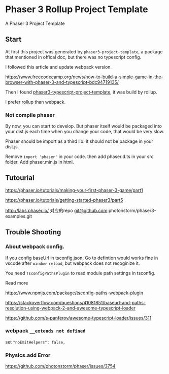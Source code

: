 # Phaser 3 Rollup Project Template

A Phaser 3 Project Template


## Start
At first this project was generated by `phaser3-project-template`,  a package that mentioned in offical doc, but there was no typescript config.

I followed this article and update webpack version.

https://www.freecodecamp.org/news/how-to-build-a-simple-game-in-the-browser-with-phaser-3-and-typescript-bdc94719135/


Then I found [phaser3-typescript-project-template](https://github.com/photonstorm/phaser3-typescript-project-template), it was build by rollup.

I prefer rollup than webpack.

### Not compile phaser
By now, you can start to develop. But phaser itself would be packaged into your dist.js each time when you change your code, that would be very slow.

Phaser should be import as a third lib. It should not be package in your dist.js.


Remove `import 'phaser'` in your code. then add phaser.d.ts in your src folder. Add phaser.min.js in html.


## Tutourial
https://phaser.io/tutorials/making-your-first-phaser-3-game/part1

https://phaser.io/tutorials/getting-started-phaser3/part5

http://labs.phaser.io/   对应的repo  git@github.com:photonstorm/phaser3-examples.git

## Trouble Shooting



### About webpack config.
If you config baseUrl in tsconfig.json, Go to defintion would works fine in vscode after `window reload`, but webpack does not recoginize it.

You need `TsconfigPathsPlugin` to read module path settings in tsconfig.

Read more

https://www.npmjs.com/package/tsconfig-paths-webpack-plugin

https://stackoverflow.com/questions/41081851/baseurl-and-paths-resolution-using-webpack-2-and-awesome-typescript-loader

https://github.com/s-panferov/awesome-typescript-loader/issues/311


### webpack `__extends not defined`
set `"noEmitHelpers": false,`

### Physics.add Error

https://github.com/photonstorm/phaser/issues/3754